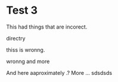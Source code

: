 
# Test 3


This had things that are incorect.

directry

thiss is wronng.

wronng and more

And here aaproximately .? More ...
sdsdsds